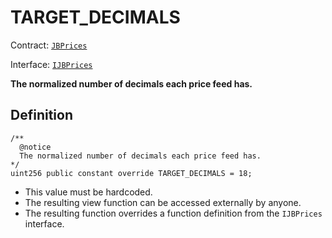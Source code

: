 # TARGET\_DECIMALS

Contract: [`JBPrices`](../)

Interface: [`IJBPrices`](../../../../interfaces/ijbprices.md)

**The normalized number of decimals each price feed has.**

## Definition

```solidity
/** 
  @notice 
  The normalized number of decimals each price feed has.
*/
uint256 public constant override TARGET_DECIMALS = 18;
```

* This value must be hardcoded.
* The resulting view function can be accessed externally by anyone.
* The resulting function overrides a function definition from the `IJBPrices` interface.
